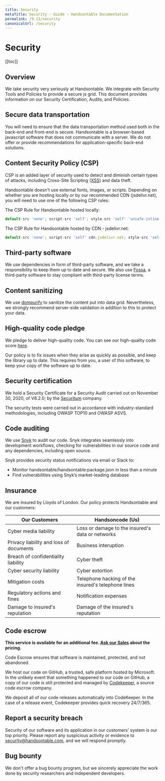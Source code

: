 ```yaml
---
title: Security
metaTitle: Security - Guide - Handsontable Documentation
permalink: /9.11/security
canonicalUrl: /security
---
```


# Security

[[toc]]

## Overview

We take security very seriously at Handsontable. We integrate with Security Tools and Policies to provide a secure js grid. This document provides information on our Security Certification, Audits, and Policies.

## Secure data transportation

You will need to ensure that the data transportation method used both in the back-end and front-end is secure.
Handsontable is a browser-based javascript software that does not communicate with a server. We do not offer or provide recommendations for application-specific back-end solutions.

## Content Security Policy (CSP)
    
CSP is an added layer of security used to detect and diminish certain types of attacks, including Cross-Site Scripting ([XSS](https://developer.mozilla.org/en-US/docs/Glossary/Cross-site_scripting)) and data theft.

Handsontable doesn't use external fonts, images, or scripts. Depending on whether you are hosting locally or by our recommended CDN (jsdelivr.net), you will need to use one of the following CSP rules:

The CSP Rule for Handsontable hosted locally:
```js
default-src 'none'; script-src 'self'; style-src 'self' 'unsafe-inline'
```

The CSP Rule for Handsontable hosted by CDN  - jsdelivr.net:
```js 
default-src 'none'; script-src 'self' cdn.jsdelivr.net; style-src 'self' 'unsafe-inline' cdn.jsdelivr.net
``` 

## Third-party software

We use dependencies in form of third-party software, and we take a responsibility to keep them up to date and secure. We also use [Fossa](https://fossa.com), a third-party software to stay compliant with third-party license terms.

## Content sanitizing

We use [dompurify](https://www.npmjs.com/package/dompurify) to sanitize the content put into data grid. Nevertheless, we strongly recommend server-side validation in addition to this to protect your data.

## High-quality code pledge

We pledge to deliver high-quality code. You can see our high-quality code score [here](https://lgtm.com/projects/g/handsontable/handsontable/context:javascript). 

Our policy is to fix issues when they arise as quickly as possible, and keep the library up to date. This requires from you, a user of this software, to keep your copy of the software up to date.

## Security certification

We hold a Security Certificate for a Security Audit carried out on November 30, 2020, of V8.2.0; by the [Securitum](https://securitum.pl/) company.

The security tests were carried out in accordance with industry-standard methodologies, including OWASP TOP10 and OWASP ASVS.

## Code auditing

We use [Snyk](https://snyk.io/test/github/handsontable/handsontable?targetFile=package.json) to audit our code. Snyk integrates seamlessly into development workflows, checking for vulnerabilities in our source code and any dependencies, including open source.  

Snyk provides security status notifications via email or Slack to:
 -  Monitor handsontable/handsontable:package.json in less than a minute 
 -  Find vulnerabilities using Snyk’s market-leading database

## Insurance

We are insured by Lloyds of London. Our policy protects Handsontable and our customers:

| Our Customers | Handsoncode (Us)  |
|--|--|
| Cyber media liability | Loss or damage to the insured's data or networks  |
| Privacy liability and loss of documents | Business interuption |
| Breach of confidentiality liability | Cyber theft|
| Cyber security liability | Cyber extortion |
| Mitigation costs | Telephone hacking of the insured's telephone lines |
| Regulatory actions and fines | Notification expenses |
| Damage to insured's reputation | Damage of the insured's reputation |

## Code escrow

**This service is available for an additional fee. [Ask our Sales](https://handsontable.com/contact?category=request_for_quotation) about the pricing.** 

Code Escrow ensures that software is maintained, protected, and not abandoned.

We host our code on GitHub, a trusted, safe platform hosted by Microsoft. In the unlikely event that something happened to our code on GitHub, a copy of our code is still protected and managed by [Codekeeper](https://codekeeper.co/), a source code escrow company.

We deposit all of our code releases automatically into CodeKeeper. In the case of a release event, Codekeeper provides quick recovery 24/7/365.

## Report a security breach

Security of our software and its application in our customers' system is our top priority. Please report any suspicious activity or evidence to [security@handsontable.com](mailto:security@handsontable.com), and we will respond promptly.
 
## Bug bounty

We don't offer a bug bounty program, but we sincerely appreciate the work done by security researchers and independent developers.
